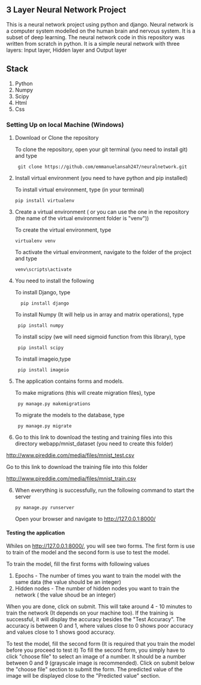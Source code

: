 ## 3 Layer Neural Network Project
This is a neural network project using python and django. Neural network is a computer system modelled on the human brain and nervous system.
It is a subset of deep learning. The neural network code in this repository was written from scratch in python. It is a simple neural network with three layers: Input layer, Hidden layer and Output layer

## Stack

1. Python
2. Numpy
3. Scipy
4. Html
5. Css

### Setting Up on local Machine (Windows)
1. Download or Clone the repository

    To clone the repository, open your git terminal (you need to install git) and type
    
        git clone https://github.com/emmanuelansah247/neuralnetwork.git
        
2. Install virtual environment (you need to have python and pip installed)

    To install virtual environment, type (in your terminal)
    
       pip install virtualenv
       
3. Create a virtual environment ( or you can use the one in the repository (the name of the virtual environment folder is "venv")) 

    To create the virtual environment, type
    
       virtualenv venv

    To activate the virtual environment, navigate to the folder of the project and type
    
       venv\scripts\activate
       
4. You need to install the following

    To install Django, type
    
         pip install django
    
    To install Numpy (It will help us in array and matrix operations), type
    
        pip install numpy
      
    To install scipy (we will need sigmoid function from this library), type
      
        pip install scipy
        
    To install imageio,type
     
        pip install imageio
        
5. The application contains forms and models.

    To make migrations (this will create migration files), type
    
        py manage.py makemigrations
        
    To migrate the models to the database, type
    
        py manage.py migrate
        
6. Go to this link to download the testing and training files into this directory webapp/mnist_dataset (you need to create this folder)

http://www.pjreddie.com/media/files/mnist_test.csv

Go to this link to download the training file into this folder

http://www.pjreddie.com/media/files/mnist_train.csv

    
        
        
6. When everything is successfully, run the following command to start the server

       py manage.py runserver
     
     
     Open your browser and navigate to http://127.0.0.1:8000/
     
 
 #### Testing the application
 
Whiles on http://127.0.0.1:8000/, you will see two forms. The first form is use to train of the model and the second form is use to test the model.
 
To train the model, fill the first forms with following values
 1. Epochs - The number of times you want to train the model with the same data (the value should be an integer)
 2. Hidden nodes - The number of hidden nodes you want to train the network ( the value shoud be an integer)

When you are done, click on submit. This will take around 4 - 10 minutes to train the network (It depends on your machine too). If the training is successful, it will display the accuracy besides the "Test Accuracy". The accuracy is between 0 and 1, where values close to 0 shows poor accuracy and values close to 1 shows good accuracy.

To test the model, fill the second form (It is required that you train the model before you proceed to test it)
To fill the second form, you simply have to click "choose file" to select an image of a number. It should be a number between 0 and 9 (grayscale image is recommended).
Click on submit below the "choose file" section to submit the form. The predicted value of the image will be displayed close to the "Predicted value" section.
